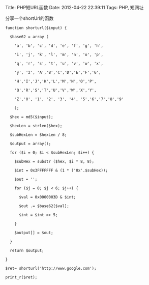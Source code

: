 Title: PHP短URL函数
Date: 2012-04-22 22:39:11
Tags: PHP, 短网址


分享一个shortUrl的函数 
    
    
    function shorturl($input) {
    
      $base62 = array (
    
        'a', 'b', 'c', 'd', 'e', 'f', 'g', 'h',
    
        'i', 'j', 'k', 'l', 'm', 'n', 'o', 'p',
    
        'q', 'r', 's', 't', 'u', 'v', 'w', 'x',
    
        'y', 'z', 'A','B','C','D','E','F','G',
    
        'H','I','J','K','L','M','N','O','P',
    
        'Q','R','S','T','U','V','W','X','Y',
    
        'Z','0', '1', '2', '3', '4', '5','6','7','8','9'
    
        );
    
      $hex = md5($input);
    
      $hexLen = strlen($hex);
    
      $subHexLen = $hexLen / 8;
    
      $output = array();
    
      for ($i = 0; $i < $subHexLen; $i++) {
    
        $subHex = substr ($hex, $i * 8, 8);
    
        $int = 0x3FFFFFFF & (1 * ('0x'.$subHex));
    
        $out = '';
    
        for ($j = 0; $j < 6; $j++) {
    
          $val = 0x0000003D & $int;
    
          $out .= $base62[$val];
    
          $int = $int >> 5;
    
        }
    
        $output[] = $out;
    
      }
    
      return $output;
    
    }
    
    $ret= shorturl('http://www.google.com');
    
    print_r($ret);
